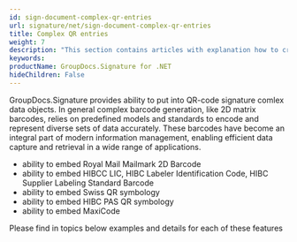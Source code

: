 ```yaml
---
id: sign-document-complex-qr-entries
url: signature/net/sign-document-complex-qr-entries
title: Complex QR entries
weight: 7
description: "This section contains articles with explanation how to create most popular 2D matrix barcodes using predefined data models"
keywords: 
productName: GroupDocs.Signature for .NET
hideChildren: False
---
```

GroupDocs.Signature provides ability to put into QR-code signature comlex data objects. In general complex barcode generation, like 2D matrix barcodes, relies on predefined models and standards to encode and represent diverse sets of data accurately. These barcodes have become an integral part of modern information management, enabling efficient data capture and retrieval in a wide range of applications.

* ability to embed Royal Mail Mailmark 2D Barcode
* ability to embed HIBCC LIC, HIBC Labeler Identification Code, HIBC Supplier Labeling Standard Barcode
* ability to embed Swiss QR symbology
* ability to embed HIBC PAS QR symbology
* ability to embed MaxiCode

Please find in topics below examples and details for each of these features
